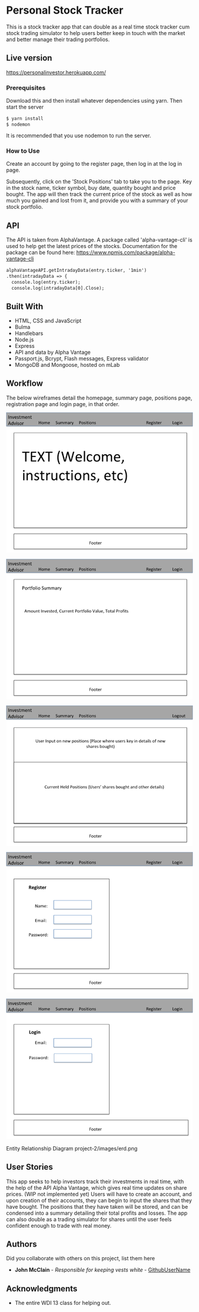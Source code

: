 # Personal Stock Tracker

This is a stock tracker app that can double as a real time stock tracker cum stock trading simulator to help users better keep in touch with the market and better manage their trading portfolios.

## Live version

https://personalinvestor.herokuapp.com/

### Prerequisites

Download this and then install whatever dependencies using yarn. Then start the server

```
$ yarn install
$ nodemon
```
It is recommended that you use nodemon to run the server.

### How to Use

Create an account by going to the register page, then log in at the log in page.

Subsequently, click on the 'Stock Positions' tab to take you to the page. Key in the stock name, ticker symbol, buy date, quantity bought and price bought. The app will then track the current price of the stock as well as how much you gained and lost from it, and provide you with a summary of your stock portfolio.





## API

The API is taken from AlphaVantage. A package called 'alpha-vantage-cli' is used to help get the latest prices of the stocks. Documentation for the package can be found here: https://www.npmjs.com/package/alpha-vantage-cli


```
alphaVantageAPI.getIntradayData(entry.ticker, '1min')
.then(intradayData => {
  console.log(entry.ticker);
  console.log(intradayData[0].Close);
```



## Built With

* HTML, CSS and JavaScript
* Bulma
* Handlebars
* Node.js
* Express
* API and data by Alpha Vantage
* Passport.js, Bcrypt, Flash messages, Express validator
* MongoDB and Mongoose, hosted on mLab




## Workflow

The below wireframes detail the homepage, summary page, positions page, registration page and login page, in that order.


![alt text](https://github.com/empludo/project-2/blob/master/images/homepage.png )

![alt text](https://github.com/empludo/project-2/blob/master/images/summary.png )

![alt text](https://github.com/empludo/project-2/blob/master/images/positions.png )

![alt text](https://github.com/empludo/project-2/blob/master/images/register.png )

![alt text](https://github.com/empludo/project-2/blob/master/images/login.png )


Entity Relationship Diagram
project-2/images/erd.png


## User Stories

This app seeks to help investors track their investments in real time, with the help of the API Alpha Vantage, which gives real time updates on share prices. (WIP not implemented yet) Users will have to create an account, and upon creation of their accounts, they can begin to input the shares that they have bought. The positions that they have taken will be stored, and can be condensed into a summary detailing their total profits and losses. The app can also double as a trading simulator for shares until the user feels confident enough to trade with real money.

## Authors

Did you collaborate with others on this project, list them here

* **John McClain** - *Responsible for keeping vests white* - [GithubUserName](https://github.com/GithubUserName)

## Acknowledgments

* The entire WDI 13 class for helping out.

